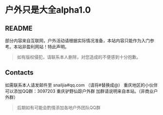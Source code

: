 

# 户外只是大全alpha1.0

## README

部分内容来自互联网，户外活动请根据实际情况准备，本站内容只能作为入门参考。本站非盈利网站！特此声明。

> 如有版权侵犯，请联系本人删除，对您造成的不便感到十分抱歉。

## Contacts

如需联系本人请发邮件至 snailjia#qq.com （请将#替换成@） 
重庆地区的小伙伴可以添加QQ群：3097203 重庆驴野仙踪户外群 加群请说明来自本站。（非商业户外群）  
>后期如有可能会酌情添加各地户外团队QQ群
